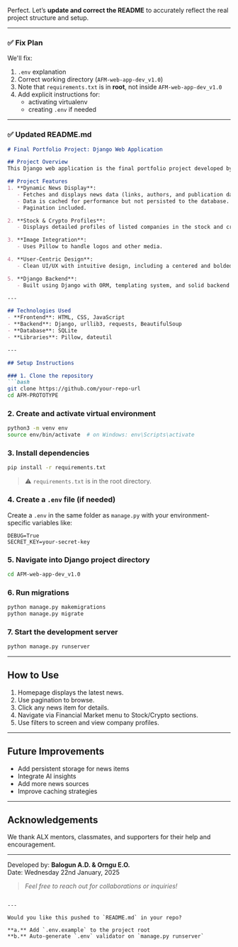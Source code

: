 Perfect. Let’s **update and correct the README** to accurately reflect the real project structure and setup.

---

### ✅ Fix Plan

We'll fix:

1. `.env` explanation
2. Correct working directory (`AFM-web-app-dev_v1.0`)
3. Note that `requirements.txt` is in **root**, not inside `AFM-web-app-dev_v1.0`
4. Add explicit instructions for:
   - activating virtualenv
   - creating `.env` if needed

---

### ✅ Updated README.md

```md
# Final Portfolio Project: Django Web Application

## Project Overview
This Django web application is the final portfolio project developed by Balogun A.D. and Orngu E.O. as part of our academic journey. It is a culmination of everything we've learned and showcases our ability to design and implement robust, scalable, and feature-rich web solutions.

## Project Features
1. **Dynamic News Display**:
   - Fetches and displays news data (links, authors, and publication dates) dynamically from external sources.
   - Data is cached for performance but not persisted to the database.
   - Pagination included.

2. **Stock & Crypto Profiles**:
   - Displays detailed profiles of listed companies in the stock and crypto markets.

3. **Image Integration**:
   - Uses Pillow to handle logos and other media.

4. **User-Centric Design**:
   - Clean UI/UX with intuitive design, including a centered and bolded sign-up interface.

5. **Django Backend**:
   - Built using Django with ORM, templating system, and solid backend logic.

---

## Technologies Used
- **Frontend**: HTML, CSS, JavaScript
- **Backend**: Django, urllib3, requests, BeautifulSoup
- **Database**: SQLite
- **Libraries**: Pillow, dateutil

---

## Setup Instructions

### 1. Clone the repository
```bash
git clone https://github.com/your-repo-url
cd AFM-PROTOTYPE
```

### 2. Create and activate virtual environment
```bash
python3 -m venv env
source env/bin/activate  # on Windows: env\Scripts\activate
```

### 3. Install dependencies
```bash
pip install -r requirements.txt
```

> ⚠️ `requirements.txt` is in the root directory.

### 4. Create a `.env` file (if needed)
Create a `.env` in the same folder as `manage.py` with your environment-specific variables like:
```env
DEBUG=True
SECRET_KEY=your-secret-key
```

### 5. Navigate into Django project directory
```bash
cd AFM-web-app-dev_v1.0
```

### 6. Run migrations
```bash
python manage.py makemigrations
python manage.py migrate
```

### 7. Start the development server
```bash
python manage.py runserver
```

---

## How to Use
1. Homepage displays the latest news.
2. Use pagination to browse.
3. Click any news item for details.
4. Navigate via Financial Market menu to Stock/Crypto sections.
5. Use filters to screen and view company profiles.

---

## Future Improvements
- Add persistent storage for news items
- Integrate AI insights
- Add more news sources
- Improve caching strategies

---

## Acknowledgements
We thank ALX mentors, classmates, and supporters for their help and encouragement.

---

Developed by: **Balogun A.D. & Orngu E.O.**  
Date: Wednesday 22nd January, 2025

> _Feel free to reach out for collaborations or inquiries!_
```

---

Would you like this pushed to `README.md` in your repo?

**a.** Add `.env.example` to the project root  
**b.** Auto-generate `.env` validator on `manage.py runserver`